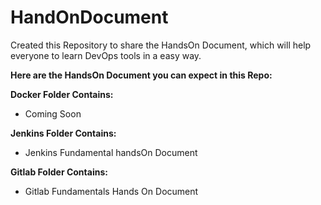 # HandOnDocument

Created this Repository to share the HandsOn Document, which will help everyone to learn DevOps tools in a easy way.

**Here are the HandsOn Document you can expect in this Repo:**

**Docker Folder Contains:**
- Coming Soon

**Jenkins Folder Contains:**
- Jenkins Fundamental handsOn Document

**Gitlab Folder Contains:**
- Gitlab Fundamentals Hands On Document

